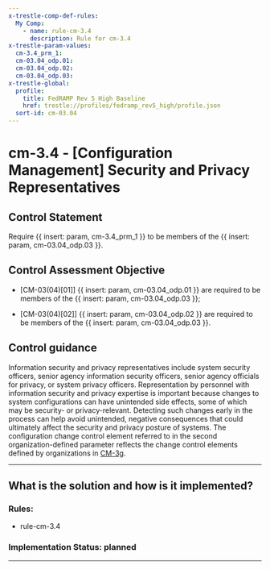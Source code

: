 ```yaml
---
x-trestle-comp-def-rules:
  My Comp:
    - name: rule-cm-3.4
      description: Rule for cm-3.4
x-trestle-param-values:
  cm-3.4_prm_1:
  cm-03.04_odp.01:
  cm-03.04_odp.02:
  cm-03.04_odp.03:
x-trestle-global:
  profile:
    title: FedRAMP Rev 5 High Baseline
    href: trestle://profiles/fedramp_rev5_high/profile.json
  sort-id: cm-03.04
---
```


# cm-3.4 - \[Configuration Management\] Security and Privacy Representatives

## Control Statement

Require {{ insert: param, cm-3.4_prm_1 }} to be members of the {{ insert: param, cm-03.04_odp.03 }}.

## Control Assessment Objective

- \[CM-03(04)[01]\] {{ insert: param, cm-03.04_odp.01 }} are required to be members of the {{ insert: param, cm-03.04_odp.03 }};

- \[CM-03(04)[02]\] {{ insert: param, cm-03.04_odp.02 }} are required to be members of the {{ insert: param, cm-03.04_odp.03 }}.

## Control guidance

Information security and privacy representatives include system security officers, senior agency information security officers, senior agency officials for privacy, or system privacy officers. Representation by personnel with information security and privacy expertise is important because changes to system configurations can have unintended side effects, some of which may be security- or privacy-relevant. Detecting such changes early in the process can help avoid unintended, negative consequences that could ultimately affect the security and privacy posture of systems. The configuration change control element referred to in the second organization-defined parameter reflects the change control elements defined by organizations in [CM-3g](#cm-3_smt.g).

______________________________________________________________________

## What is the solution and how is it implemented?

<!-- For implementation status enter one of: implemented, partial, planned, alternative, not-applicable -->

<!-- Note that the list of rules under ### Rules: is read-only and changes will not be captured after assembly to JSON -->

<!-- Add control implementation description here for control: cm-3.4 -->

### Rules:

  - rule-cm-3.4

### Implementation Status: planned

______________________________________________________________________
